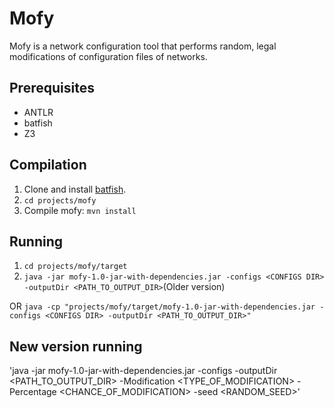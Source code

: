 # Mofy
Mofy is a network configuration tool that performs random, legal modifications of configuration files of networks.

## Prerequisites
* ANTLR
* batfish
* Z3

## Compilation
1. Clone and install [batfish](https://github.com/batfish/batfish).
2. `cd projects/mofy`
3. Compile mofy:
`mvn install`

## Running
1. `cd projects/mofy/target`
2. `java -jar mofy-1.0-jar-with-dependencies.jar -configs <CONFIGS DIR> -outputDir <PATH_TO_OUTPUT_DIR>`(Older version)

OR `java -cp "projects/mofy/target/mofy-1.0-jar-with-dependencies.jar -configs <CONFIGS DIR> -outputDir <PATH_TO_OUTPUT_DIR>"`
 
## New version running
 'java -jar mofy-1.0-jar-with-dependencies.jar -configs <CONFIGS DIR> -outputDir <PATH_TO_OUTPUT_DIR> -Modification <TYPE_OF_MODIFICATION> -Percentage <CHANCE_OF_MODIFICATION> -seed <RANDOM_SEED>'
